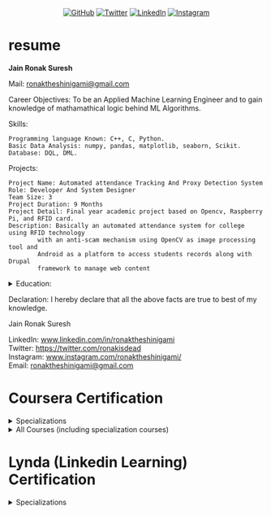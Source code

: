 <p align="center">
	<a href="https://github.com/inkfil"><img src="https://img.shields.io/github/followers/inkfil.svg?label=GitHub&style=social" target="__blank" alt="GitHub"></a>
	<a href="https://twitter.com/RonakIsDead"><img src="https://img.shields.io/twitter/follow/RonakIsDead?label=Twitter&style=social" alt="Twitter" target="_blank"></a>
	<a href="https://www.linkedin.com/in/RonakTheShinigami"><img src="https://img.shields.io/badge/LinkedIn--_.svg?style=social&logo=linkedin" alt="LinkedIn" target="_blank"></a>
	<a href="https://www.instagram.com/RonakTheShinigami"><img src="https://img.shields.io/badge/Instagram--_.svg?style=social&logo=Instagram" alt="Instagram" target="_blank"></a>
	<!-- the above snippet was taken by -->
</p>

# resume

<b>Jain Ronak Suresh</b>

Mail: ronaktheshinigami@gmail.com

Career Objectives:
	To be an Applied Machine Learning Engineer and to gain knowledge of mathamathical logic behind ML Algorithms.

Skills:

	Programming language Known: C++, C, Python.
	Basic Data Analysis: numpy, pandas, matplotlib, seaborn, Scikit.
	Database: DQL, DML.

Projects:

	Project Name: Automated attendance Tracking And Proxy Detection System
	Role: Developer And System Designer 
	Team Size: 3
	Project Duration: 9 Months
	Project Detail: Final year academic project based on Opencv, Raspberry Pi, and RFID card.
	Description: Basically an automated attendance system for college using RFID technology
			with an anti-scam mechanism using OpenCV as image processing tool and 
			Android as a platform to access students records along with Drupal 
			framework to manage web content

<details>
<summary>Education:</summary>

| Degree/Course | Institute/College | University/Board | Percentage/CGPA | Year of Passing |
| ------------- | ----------------- | ---------------- | --------------- | --------------- |
| MSc (CS) | Thakur College of Science and Commerce | Mumbai University | NA | pursuing |
| BSc (IT) | Thakur College of Science and Commerce | Mumbai University | 8.55/10.00 | 2019 |
| HSC (12) | Thakur Vidya Mandir High School And Junior College | Maharashtra State Board Of Secondary And Higher Secondary Education | 62.77% | 2016
| SSC (10) | St. Mary's High School | Maharashtra State Board of Secondary and Higher Secondary Education | 72.60% | 2014 |

</details>

Declaration: I hereby declare that all the above facts are true to best of my knowledge.

Jain Ronak Suresh

LinkedIn: www.linkedin.com/in/ronaktheshinigami <br />
Twitter: https://twitter.com/ronakisdead <br />
Instagram: www.instagram.com/ronaktheshinigami/ <br />
Email: ronaktheshinigami@gmail.com <br />

# Coursera Certification

<details>
<summary>Specializations</summary>

- Python for Everybody (University of Michigan)
	| Course | Date | Grade |
	| ------ | ---- | ----- |
	| Programming for Everybody (Getting Started with Python) | May 14, 2020 | 100.00% |
	| Using Databases with Python | June 6, 2020 | 95.27% |
	| Using Python to Access Web Data | May 21, 2020 | 98.06% |
	| Python Data Structures | May 17, 2020 | 100.00% |
	| Capstone: Retrieving, Processing, and Visualizing Data with Python | May 26, 2020 | 92.31% |
		
- DeepLearning.AI TensorFlow Developer (deeplearning.ai)
	| Course | Date | Grade |
	| ------ | ---- | ----- |
	| Introduction to TensorFlow for Artificial Intelligence, Machine Learning, and Deep Learning | May 18, 2020 | 100.00% | 
	| Convolutional Neural Networks in TensorFlow | May 19, 2020 | 99.38% |
	| Natural Language Processing in TensorFlow | May 23, 2020 | 100.00% |
	| Sequences, Time Series and Prediction | May 23, 2020 | 100.00% |

- Open Source Software Development, Linux and Git (The Linux Foundation)
	| Course | Date | Grade |
	| ------ | ---- | ----- |
	| Open Source Software Development Methods | June 30, 2020 | 98.40% |
	| Linux for Developers | July 7, 2020 | 98.00% |
	| Linux Tools for Developers | July 19, 2020 | 97.50% |
	| Using Git for Distributed Development | July 25, 2020 | 100.00% | 
	 
- Programming with Google Go (University of California, Irvine)
	| Course | Date | Grade |
	| ------ | ---- | ----- |
	| Getting Started with Go | May 25, 2020 | 100.00% |
	| Functions, Methods, and Interfaces in Go | June 2, 2020 | 98.57% |
	| Concurrency in Go | June 3, 2020 | 98.57% |

- An Introduction to Programming the Internet of Things (IOT) (University of California, Irvine)
	| Course | Date | Grade |
	| ------ | ---- | ----- |
	| The Arduino Platform and C Programming | May 30, 2020 | 96.75% |
	| Interfacing with the Raspberry Pi | June 8, 2020 | 99.38% |
	| Interfacing with the Arduino | June 12, 2020 | 99.38% |
	| The Raspberry Pi Platform and Python Programming for the Raspberry Pi | June 1, 2020 | 99.38% |
	| Introduction to the Internet of Things and Embedded Systemd | June 5, 2020 | 98.38% |
	| Programming for the Internet of Things Project | June 11, 2020 | 100.00% |

- Accelerated Computer Science Fundamentals (University of Illinois at Urbana-Champaign)
	| Course | Date | Grade |
	| ------ | ---- | ----- |
	| Object-Oriented Data Structures in C++ | May 30, 2020 | 95.00% |
	| Ordered Data Structures | July 18, 2020 | 96.50% |
	| Unordered Data Structures | July 24, 2020 | 96.00% |

- Self-Driving Cars (University of Toronto)
	| Course | Date | Grade |
	| ------ | ---- | ----- |
	| Introduction to Self-Driving Cars | June 30, 2020 | 98.24% |
	| State Estimation and Localization for Self-Driving Cars | June 23, 2020 | 93.67% |
	| Visual Perception for Self-Driving Cars | June 30, 2020 | 93.73% |
	| Motion Planning for Self-Driving Cars | July 16, 2020 | 97.00% |
	
- Applied Data Science with Python (University of Michigan)
	| Course | Date | Grade |
	| ------ | ---- | ----- |
	| Introduction to Data Science in Python | May 19, 2020 | 93.33% |
	| Applied Machine Learning in Python | July 7, 2020 | 98.46% |
	| Applied Social Network Analysis in Python | August 11, 2020 | 100.00% |
	| Applied Text Mining in Python | August 5, 2020 | 94.85% |
	| Applied Plotting, Charting & Data Representation in Python | May 24, 2020 | 100.00% |

</details>

<details>
<summary>All Courses (including specialization courses)</summary>

| Course | Institute | Grade |
| ------ | --------- | ----- |
| Matrix Methods | University of Minnesota | 97% |
| Introduction to Blockchain: Evolution and Technology Concepts | Association of International Certified Professional Accountants | 78% |
| Mathematics for Machine Learning: Linear Algebra | Imperial College London | 96% |
| Mathematical Thinking in Computer Science | University of California San Diego, National Research University Higher School of Economics | 100% |
| Combinatorics and Probability | University of California San Diego, National Research University Higher School of Economics | 100% |
| Introduction to Graph Theory | University of California San Diego, National Research University Higher School of Economics | 100% |
| Data Analysis and Representation, Selection and Iteration | University of Colorado System | 95% |
| Algorithms, Data Collection, and Starting to Code | University of Colorado System | 98% |
| Programming Fundamentals | Duke University | 93% |
| Writing, Running, and Fixing Code in C | Duke University | 100% |
| Introduction to Intel® Distribution of OpenVINO™ toolkit for Computer Vision Applications | Intel | 100% |
| Fundamentals of Parallelism on Intel Architecture | Intel | 100% |
| Interactivity with JavaScript | University of Michigan | 98% |
| Introduction to HTML5 | University of Michigan | 97% |
| Web Application Technologies and Django | University of Michigan | 100% |
| Building Web Applications in Django | University of Michigan | 100% |
| Predict Employee Turnover with scikit-learn | Coursera Project Network | 100% |
| Neural Network Visualizer Web App with Python | Coursera Project Network | 100% |
| Support Vector Machines with scikit-learn | Coursera Project Network | 100% |
| Practical Introduction to the Command Line | Coursera Project Network | 87% |
| Introduction to Bash Shell Scripting | Coursera Project Network | 90% |
| Git for Developers Using Github | Coursera Project Network | 100% |
| Introduction to Pointers and Memory Management in C/C++ | Coursera Project Network | 90% |
| Introduction to HTML | Coursera Project Network | 96% |
| Tables and Forms in HTML | Coursera Project Network | 100% |
| Images and Links in HTML | Coursera Project Network | 100% |
| AI For Everyone | DeepLearning.AI | 99% |
| Neural Networks and Deep Learning | DeepLearning.AI | 94% |
| Structuring Machine Learning Projects | DeepLearning.AI | 93% |
| Improving Deep Neural Networks: Hyperparameter tuning, Regularization and Optimization | DeepLearning.AI | 97% |
| Programming for Everybody (Getting Started with Python) | University of Michigan | 100% |
| Using Databases with Python | University of Michigan | 95% |
| Using Python to Access Web Data | University of Michigan | 98% |
| Python Data Structures | University of Michigan | 100% |
| Capstone: Retrieving, Processing, and Visualizing Data with Python | University of Michigan | 92% |
| Introduction to TensorFlow for Artificial Intelligence, Machine Learning, and Deep Learning | DeepLearning.AI | 100% |
| Convolutional Neural Networks in TensorFlow | DeepLearning.AI | 99% |
| Natural Language Processing in TensorFlow | DeepLearning.AI | 100% |
| Sequences, Time Series and Prediction | DeepLearning.AI | 100% |
| Open Source Software Development Methods | The Linux Foundation | 98% |
| Linux for Developers | The Linux Foundation | 98% |
| Linux Tools for Developers | The Linux Foundation | 98% |
| Using Git for Distributed Development | The Linux Foundation | 100% | 
| Getting Started with Go | University of California, Irvine | 100% |
| Functions, Methods, and Interfaces in Go | University of California, Irvine | 99% |
| Concurrency in Go | University of California, Irvine | 99% |
| The Arduino Platform and C Programming | University of California, Irvine | 97% |
| Interfacing with the Raspberry Pi | University of California, Irvine | 99% |
| Interfacing with the Arduino | University of California, Irvine | 99% |
| The Raspberry Pi Platform and Python Programming for the Raspberry Pi | University of California, Irvine | 99% |
| Introduction to the Internet of Things and Embedded Systems | University of California, Irvine | 98% |
| Programming for the Internet of Things Project | University of California, Irvine | 100% |
| Object-Oriented Data Structures in C++ | University of Illinois at Urbana-Champaign | 95% |
| Ordered Data Structures | University of Illinois at Urbana-Champaign | 97% |
| Unordered Data Structures | University of Illinois at Urbana-Champaign | 96% |
| Introduction to Self-Driving Cars | University of Toronto | 98% |
| State Estimation and Localization for Self-Driving Cars | University of Toronto | 94% |
| Visual Perception for Self-Driving Cars | University of Toronto | 94% |
| Motion Planning for Self-Driving Cars | University of Toronto | 97% |
| Introduction to Data Science in Python | University of Michigan | 93% |
| Applied Machine Learning in Python | University of Michigan | 98% |
| Applied Social Network Analysis in Python | University of Michigan | 100% |
| Applied Text Mining in Python | University of Michigan | 95% |
| Applied Plotting, Charting & Data Representation in Python | University of Michigan | 100% |

</details>

# Lynda (Linkedin Learning) Certification

<details>
	
<summary>Specializations</summary>

	
</details>

<!--
### Hi there 👋

**inkfil/inkfil** is a ✨ _special_ ✨ repository because its `README.md` (this file) appears on your GitHub profile.

Here are some ideas to get you started:

- 🔭 I’m currently working on ...
- 🌱 I’m currently learning ...
- 👯 I’m looking to collaborate on ...
- 🤔 I’m looking for help with ...
- 💬 Ask me about ...
- 📫 How to reach me: ...
- 😄 Pronouns: ...
- ⚡ Fun fact: ...
-->

